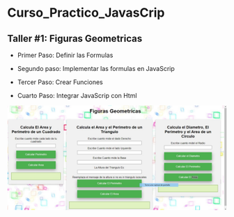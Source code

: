# Curso_Practico_JavasCrip

## Taller #1: Figuras Geometricas

- Primer Paso: Definir las Formulas

- Segundo paso: Implementar las formulas en JavaScrip

- Tercer Paso: Crear Funciones

- Cuarto Paso: Integrar JavaScrip con Html

![Screenshot](img/screenshot.jpg)   
